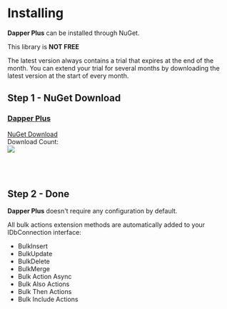 # Installing

**Dapper Plus** can be installed through NuGet.

This library is **NOT FREE**

The latest version always contains a trial that expires at the end of the month. You can extend your trial for several months by downloading the latest version at the start of every month.

## Step 1 - NuGet Download


<div class="row">
	<div class="col-lg-6">
		<div class="card card-layout-z2 wow slideInLeft">
			<div class="card-header wow slideInDown">
				<h3>
					<a href="https://www.nuget.org/packages/Z.Dapper.Plus/" target="_blank"
							onclick="ga('send', 'event', { eventAction: 'download-installing'});">
						Dapper Plus
					</a>
				</h3>						
			</div>
			<div class="card-body wow slideInUp">
				<a class="btn btn-xl btn-z wow zoomIn" role="button" href="https://www.nuget.org/packages/Z.Dapper.Plus/" target="_blank"
						onclick="ga('send', 'event', { eventAction: 'download-installing'});">
					<i class="fa fa-cloud-download" aria-hidden="true"></i>
					NuGet Download
				</a>
				<div>Download Count:</div>
				<div class="download-count2">
					<a href="https://www.nuget.org/packages/Z.Dapper.Plus/" target="_blank"
							onclick="ga('send', 'event', { eventAction: 'download-installing'});">
						<img src="https://zzzprojects.github.io/images/nuget/dapper-plus-big-d.svg">
					</a>
				</div>
			</div>
		</div>
	</div>
	
</div>
<br /><br /><br />

## Step 2 - Done

**Dapper Plus** doesn't require any configuration by default.

All bulk actions extension methods are automatically added to your IDbConnection interface:
- BulkInsert
- BulkUpdate
- BulkDelete
- BulkMerge
- Bulk Action Async
- Bulk Also Actions
- Bulk Then Actions
- Bulk Include Actions
